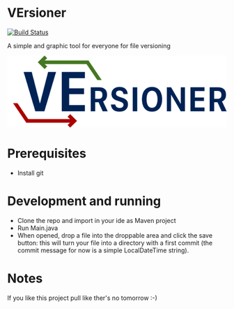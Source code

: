 # VErsioner
[![Build Status](https://travis-ci.org/EdoardoVignati/VErsioner.svg?branch=develop)](https://travis-ci.org/EdoardoVignati/VErsioner)

A simple and graphic tool for everyone for file versioning

![Logo](https://raw.githubusercontent.com/EdoardoVignati/VErsioner/develop/logo/versioner.png "Logo")

# Prerequisites
- Install git

# Development and running
- Clone the repo and import in your ide as Maven project
- Run Main.java 
- When opened, drop a file into the droppable area and click the save button: this will turn your file into a directory with a first commit (the commit message for now is a simple LocalDateTime string).

# Notes
If you like this project pull like ther's no tomorrow :-)
